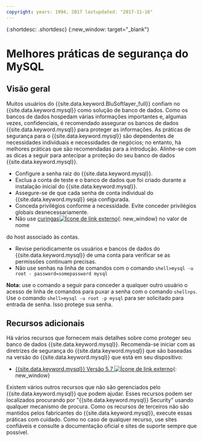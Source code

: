 ```yaml
---
copyright: years: 1994, 2017 lastupdated: "2017-11-16"
---
```


{:shortdesc: .shortdesc}
{:new_window: target="_blank"}

# Melhores práticas de segurança do MySQL

## Visão geral

Muitos usuários do
{{site.data.keyword.BluSoftlayer_full}} confiam no
{{site.data.keyword.mysql}} como solução de banco de
dados. Como os bancos de dados hospedam várias informações
importantes e, algumas vezes, confidenciais, é recomendado
assegurar os bancos de dados {{site.data.keyword.mysql}}
para proteger as informações. As práticas de segurança para o {{site.data.keyword.mysql}} são dependentes de necessidades individuais e necessidades de negócios; no entanto, há melhores práticas que são recomendadas para a introdução. Alinhe-se com as dicas a seguir para antecipar a proteção do seu banco de dados
{{site.data.keyword.mysql}}.

* Configure a senha raiz do {{site.data.keyword.mysql}}.
* Exclua a conta de teste e o banco de dados que foi
criado durante a instalação inicial do {{site.data.keyword.mysql}}.
* Assegure-se de que cada senha de conta individual do
{{site.data.keyword.mysql}} seja configurada.
* Conceda privilégios conforme a necessidade. Evite conceder privilégios globais desnecessariamente.
* Não use
[curingas![Ícone de link
externo](../../icons/launch-glyph.svg "Íconede link externo")](http://en.wikipedia.org/wiki/Wildcard_character){: new_window} no valor de nome

do host associado às contas.
* Revise periodicamente os usuários e bancos de
dados do {{site.data.keyword.mysql}} de uma conta
para verificar se as permissões continuam precisas.
* Não use senhas na linha de comandos com o comando `shell>mysql -u root - password=somepassword mysql`

**Nota:** use o comando a seguir para conceder a qualquer outro usuário o acesso de linha de comandos para puxar a senha com o comando `shell>ps`. Use o comando `shell>mysql -u root -p mysql` para ser solicitado para entrada de senha. Isso protege sua senha.

## Recursos adicionais

Há vários recursos que fornecem mais detalhes sobre como proteger seu banco de dados {{site.data.keyword.mysql}}. Recomenda-se iniciar com as diretrizes de segurança do {{site.data.keyword.mysql}} que são baseadas na versão do {{site.data.keyword.mysql}} que está em seu dispositivo:

* [{{site.data.keyword.mysql}} Versão 5.7 ![Ícone de link externo](../../icons/launch-glyph.svg "Ícone de link externo")](http://dev.mysql.com/doc/refman/5.7/en/security.html){: new_window}

Existem vários outros recursos que não são gerenciados pelo
{{site.data.keyword.mysql}} que podem ajudar. Esses recursos podem ser localizados procurando por
"{{site.data.keyword.mysql}} Security" usando
qualquer mecanismo de procura. Como os recursos de terceiros não são mantidos pelos
fabricantes do {{site.data.keyword.mysql}}, execute
essas práticas com cuidado. Como no caso de qualquer recurso, use sites
confiáveis e
consulte a documentação oficial e sites de suporte sempre que
possível.
